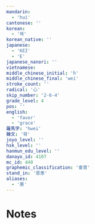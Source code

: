 ```yaml
---
mandarin:
  - 'huì'
cantonese: ''
korean:
  - '혜'
korean_native: ''
japanese:
  - 'KEI'
  - 'E'
japanese_nanori: ''
vietnamese:
middle_chinese_initial: 'ɦ'
middle_chinese_final: 'wei'
stroke_count: ''
radical: '心'
skip_number: '2-6-4'
grade_level: 4
pos: ''
english:
  - 'favor'
  - 'grace'
羅馬字: 'hwei'
韓文: '훼'
joyo_level: ''
hsk_level: ''
hanmun_edu_level: ''
danayo_id: 4107
mc_id: 440
graphemic_classification: '會意'
stand_in: '恩恵'
aliases:
  - '惠'
---
```


# Notes
